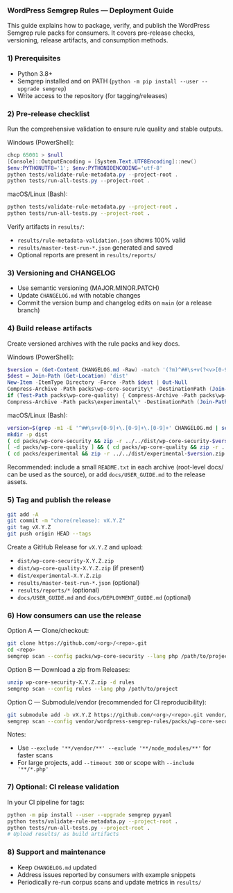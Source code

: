 ### WordPress Semgrep Rules — Deployment Guide

This guide explains how to package, verify, and publish the WordPress Semgrep rule packs for consumers. It covers pre-release checks, versioning, release artifacts, and consumption methods.

### 1) Prerequisites

- Python 3.8+
- Semgrep installed and on PATH (`python -m pip install --user --upgrade semgrep`)
- Write access to the repository (for tagging/releases)

### 2) Pre-release checklist

Run the comprehensive validation to ensure rule quality and stable outputs.

Windows (PowerShell):

```powershell
chcp 65001 > $null
[Console]::OutputEncoding = [System.Text.UTF8Encoding]::new()
$env:PYTHONUTF8='1'; $env:PYTHONIOENCODING='utf-8'
python tests/validate-rule-metadata.py --project-root .
python tests/run-all-tests.py --project-root .
```

macOS/Linux (Bash):

```bash
python tests/validate-rule-metadata.py --project-root .
python tests/run-all-tests.py --project-root .
```

Verify artifacts in `results/`:

- `results/rule-metadata-validation.json` shows 100% valid
- `results/master-test-run-*.json` generated and saved
- Optional reports are present in `results/reports/`

### 3) Versioning and CHANGELOG

- Use semantic versioning (MAJOR.MINOR.PATCH)
- Update `CHANGELOG.md` with notable changes
- Commit the version bump and changelog edits on `main` (or a release branch)

### 4) Build release artifacts

Create versioned archives with the rule packs and key docs.

Windows (PowerShell):

```powershell
$version = (Get-Content CHANGELOG.md -Raw) -match '(?m)^##\s+v(?<v>[0-9]+\.[0-9]+\.[0-9]+)' | Out-Null; $zipv = $Matches['v']
$dest = Join-Path (Get-Location) 'dist'
New-Item -ItemType Directory -Force -Path $dest | Out-Null
Compress-Archive -Path packs\wp-core-security\* -DestinationPath (Join-Path $dest "wp-core-security-$zipv.zip") -Force
if (Test-Path packs\wp-core-quality) { Compress-Archive -Path packs\wp-core-quality\* -DestinationPath (Join-Path $dest "wp-core-quality-$zipv.zip") -Force }
Compress-Archive -Path packs\experimental\* -DestinationPath (Join-Path $dest "experimental-$zipv.zip") -Force
```

macOS/Linux (Bash):

```bash
version=$(grep -m1 -E '^##\s+v[0-9]+\.[0-9]+\.[0-9]+' CHANGELOG.md | sed -E 's/^## v//')
mkdir -p dist
( cd packs/wp-core-security && zip -r ../../dist/wp-core-security-$version.zip . )
[ -d packs/wp-core-quality ] && ( cd packs/wp-core-quality && zip -r ../../dist/wp-core-quality-$version.zip . )
( cd packs/experimental && zip -r ../../dist/experimental-$version.zip . )
```

Recommended: include a small `README.txt` in each archive (root-level docs/ can be used as the source), or add `docs/USER_GUIDE.md` to the release assets.

### 5) Tag and publish the release

```bash
git add -A
git commit -m "chore(release): vX.Y.Z"
git tag vX.Y.Z
git push origin HEAD --tags
```

Create a GitHub Release for `vX.Y.Z` and upload:

- `dist/wp-core-security-X.Y.Z.zip`
- `dist/wp-core-quality-X.Y.Z.zip` (if present)
- `dist/experimental-X.Y.Z.zip`
- `results/master-test-run-*.json` (optional)
- `results/reports/*` (optional)
- `docs/USER_GUIDE.md` and `docs/DEPLOYMENT_GUIDE.md` (optional)

### 6) How consumers can use the release

Option A — Clone/checkout:

```bash
git clone https://github.com/<org>/<repo>.git
cd <repo>
semgrep scan --config packs/wp-core-security --lang php /path/to/project
```

Option B — Download a zip from Releases:

```bash
unzip wp-core-security-X.Y.Z.zip -d rules
semgrep scan --config rules --lang php /path/to/project
```

Option C — Submodule/vendor (recommended for CI reproducibility):

```bash
git submodule add -b vX.Y.Z https://github.com/<org>/<repo>.git vendor/wordpress-semgrep-rules
semgrep scan --config vendor/wordpress-semgrep-rules/packs/wp-core-security --lang php /path/to/project
```

Notes:

- Use `--exclude '**/vendor/**' --exclude '**/node_modules/**'` for faster scans
- For large projects, add `--timeout 300` or scope with `--include '**/*.php'`

### 7) Optional: CI release validation

In your CI pipeline for tags:

```bash
python -m pip install --user --upgrade semgrep pyyaml
python tests/validate-rule-metadata.py --project-root .
python tests/run-all-tests.py --project-root .
# Upload results/ as build artifacts
```

### 8) Support and maintenance

- Keep `CHANGELOG.md` updated
- Address issues reported by consumers with example snippets
- Periodically re-run corpus scans and update metrics in `results/`
